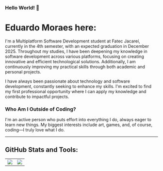 ### Hello World! 🖖

# Eduardo Moraes here:

I'm a Multiplatform Software Development student at Fatec Jacareí, currently in the 4th semester, with an expected graduation in December 2025. Throughout my studies, I have been deepening my knowledge in software development across various platforms, focusing on creating innovative and efficient technological solutions. Additionally, I am continuously improving my practical skills through both academic and personal projects.

I have always been passionate about technology and software development, constantly seeking to enhance my skills. I'm excited to find my first professional opportunity where I can apply my knowledge and contribute to impactful projects.

### Who Am I Outside of Coding?

I'm an active person who puts effort into everything I do, always eager to learn new things. My biggest interests include art, games, and, of course, coding—I truly love what I do.

---

## GitHub Stats and Tools:

<table align="center">
  <tr>
    <td>
      <img src="https://github-readme-stats.vercel.app/api/top-langs/?username=Eduardo270704&layout=compact&hide_title=true&show_icons=true&include_all_commits=false&count_private=true&line_height=25&hide=issues&bg_color=00000000&title_color=4debf7&text_color=ffffff&border_radius=5&border_color=b7bcc8&icon_color=fa00b9" />
    </td>
    <td>
      <img src="https://github-readme-stats-git-masterrstaa-rickstaa.vercel.app/api?username=Eduardo270704&hide_title=true&show_icons=true&include_all_commits=false&count_private=true&line_height=25&hide=issues&bg_color=00000000&7&text_color=ffffff&border_radius=5&border_color=b7bcc8" />
    </td>
  </tr>
</table>
